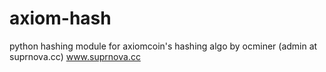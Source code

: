 # axiom-hash
python hashing module for axiomcoin's hashing algo by ocminer (admin at suprnova.cc) www.suprnova.cc

